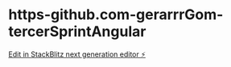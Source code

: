 # https-github.com-gerarrrGom-tercerSprintAngular

[Edit in StackBlitz next generation editor ⚡️](https://stackblitz.com/~/github.com/gerarrrGom/https-github.com-gerarrrGom-tercerSprintAngular)